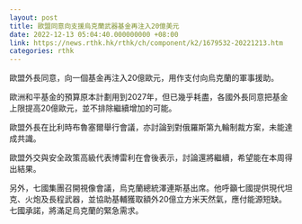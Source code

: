 ```yaml
---
layout: post
title: 歐盟同意向支援烏克蘭武器基金再注入20億美元
date: 2022-12-13 05:04:40.000000000 +08:00
link: https://news.rthk.hk/rthk/ch/component/k2/1679532-20221213.htm
categories: rthk
---
```


歐盟外長同意，向一個基金再注入20億歐元，用作支付向烏克蘭的軍事援助。

歐洲和平基金的預算原本計劃用到2027年，但已幾乎耗盡，各國外長同意把基金上限提高20億歐元，並不排除繼續增加的可能。

歐盟外長在比利時布魯塞爾舉行會議，亦討論到對俄羅斯第九輪制裁方案，未能達成共識。

歐盟外交與安全政策高級代表博雷利在會後表示，討論還將繼續，希望能在本周得出結果。

另外，七國集團召開視像會議，烏克蘭總統澤連斯基出席。他呼籲七國提供現代坦克、火炮及長程武器，並協助基輔獲取額外20億立方米天然氣，應付能源短缺。七國承諾，將滿足烏克蘭的緊急需求。
